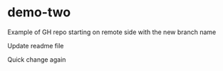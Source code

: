 # demo-two

Example of GH repo starting on remote side with the new branch name

Update readme file

Quick change again
